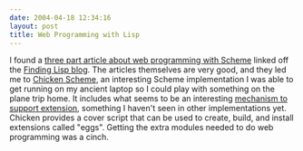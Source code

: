 ```yaml
---
date: 2004-04-18 12:34:16
layout: post
title: Web Programming with Lisp
---
```


I found a [three part article about web programming with Scheme](http://www.double.co.nz/scheme/modal-web-server.html) linked off the [Finding Lisp blog](http://www.findinglisp.com/blog/). The articles themselves are very good, and they led me to [Chicken Scheme](http://www.call-with-current-continuation.org/index.html), an interesting Scheme implementation I was able to get running on my ancient laptop so I could play with something on the plane trip home. It includes what seems to be an interesting [mechanism to support extension](http://www.call-with-current-continuation.org/manual/manual-Z-H-51.html#%_chap_7), something I haven't seen in other implementations yet. Chicken provides a cover script that can be used to create, build, and install extensions called "eggs". Getting the extra modules needed to do web programming was a cinch.
